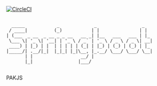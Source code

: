 [![CircleCI](https://circleci.com/gh/mahdizaabi/client-manager/tree/main.svg?style=svg&circle-token=053ebb2a963954332d0b8fbef702d763ce2229f9)](https://circleci.com/gh/mahdizaabi/client-manager/tree/main)
```

  _____            _             _                 _   
 / ____|          (_)           | |               | |  
| (___  _ __  _ __ _ _ __   __ _| |__   ___   ___ | |_ 
 \___ \| '_ \| '__| | '_ \ / _` | '_ \ / _ \ / _ \| __|
 ____) | |_) | |  | | | | | (_| | |_) | (_) | (_) | |_ 
|_____/| .__/|_|  |_|_| |_|\__, |_.__/ \___/ \___/ \__|
       | |                  __/ |                      
       |_|                 |___/                       
      
```     

PAKJS